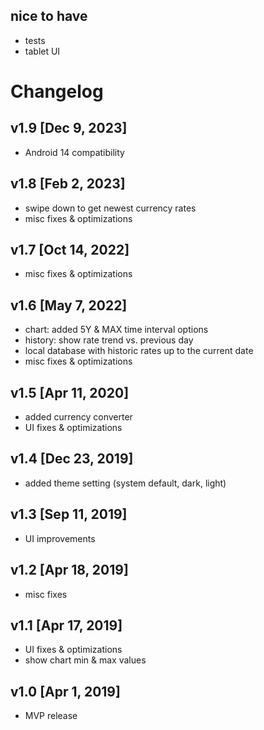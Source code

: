 ## nice to have
* tests
* tablet UI

# Changelog

## v1.9 [Dec 9, 2023]
* Android 14 compatibility

## v1.8 [Feb 2, 2023]
* swipe down to get newest currency rates
* misc fixes & optimizations

## v1.7 [Oct 14, 2022]
* misc fixes & optimizations

## v1.6 [May 7, 2022]
* chart: added 5Y & MAX time interval options
* history: show rate trend vs. previous day
* local database with historic rates up to the current date
* misc fixes & optimizations

## v1.5 [Apr 11, 2020]
* added currency converter
* UI fixes & optimizations

## v1.4 [Dec 23, 2019]
* added theme setting (system default, dark, light)

## v1.3 [Sep 11, 2019]
* UI improvements

## v1.2 [Apr 18, 2019]
* misc fixes

## v1.1 [Apr 17, 2019]
* UI fixes & optimizations
* show chart min & max values

## v1.0 [Apr 1, 2019]
* MVP release
